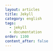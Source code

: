 ```yaml
---
layout: articles
title: Jekyll
category: english
tags:
  - jekyll
  - documentation
order: 1100
content_after: false
---
```

